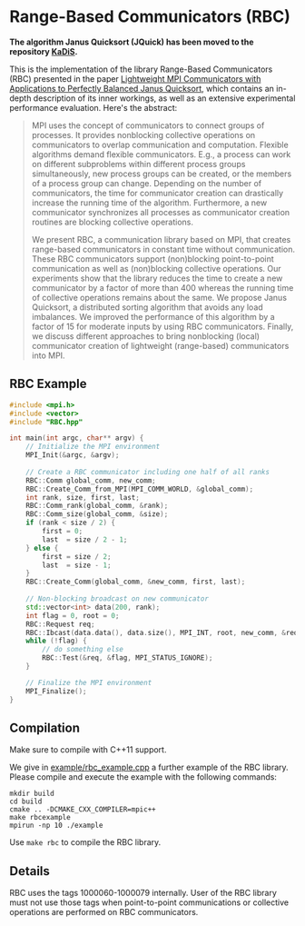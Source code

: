 # Range-Based Communicators (RBC)

**The algorithm Janus Quicksort (JQuick) has been moved to the repository [KaDiS](https://github.com/MichaelAxtmann/KaDiS).**

This is the implementation of the library Range-Based Communicators (RBC) presented in the paper [Lightweight MPI Communicators with Applications to Perfectly Balanced Janus Quicksort](https://arxiv.org/abs/1710.08027),
which contains an in-depth description of its inner workings, as well as an extensive experimental performance evaluation.
Here's the abstract:

> MPI uses the concept of communicators to connect groups of processes.
> It provides nonblocking collective operations on communicators to overlap communication and computation.
> Flexible algorithms demand flexible communicators.
> E.g., a process can work on different subproblems within different process groups simultaneously, new process groups can be created, or the members of a process group can change.
> Depending on the number of communicators, the time for communicator creation can drastically increase the running time of the algorithm.
> Furthermore, a new communicator synchronizes all processes as communicator creation routines are blocking collective operations.
> 
> We present RBC, a communication library based on MPI, that creates range-based communicators in constant time without communication.
> These RBC communicators support (non)blocking point-to-point communication as well as (non)blocking collective operations.
> Our experiments show that the library reduces the time to create a new communicator by a factor of more than 400 whereas the running time of collective operations remains about the same.
> We propose Janus Quicksort, a distributed sorting algorithm that avoids any load imbalances.
> We improved the performance of this algorithm by a factor of 15 for moderate inputs by using RBC communicators.
> Finally, we discuss different approaches to bring nonblocking (local) communicator creation of lightweight (range-based) communicators into MPI.

## RBC Example

```C++
#include <mpi.h>
#include <vector>
#include "RBC.hpp"

int main(int argc, char** argv) {
    // Initialize the MPI environment
    MPI_Init(&argc, &argv);
    
    // Create a RBC communicator including one half of all ranks
    RBC::Comm global_comm, new_comm;
    RBC::Create_Comm_from_MPI(MPI_COMM_WORLD, &global_comm);
    int rank, size, first, last;
    RBC::Comm_rank(global_comm, &rank);
    RBC::Comm_size(global_comm, &size);
    if (rank < size / 2) {
        first = 0; 
        last  = size / 2 - 1;
    } else {
        first = size / 2; 
        last  = size - 1;
    }    
    RBC::Create_Comm(global_comm, &new_comm, first, last);
    
    // Non-blocking broadcast on new communicator
    std::vector<int> data(200, rank);
    int flag = 0, root = 0;
    RBC::Request req; 
    RBC::Ibcast(data.data(), data.size(), MPI_INT, root, new_comm, &req);
    while (!flag) {
        // do something else
        RBC::Test(&req, &flag, MPI_STATUS_IGNORE);
    }

    // Finalize the MPI environment
    MPI_Finalize();
}
```

## Compilation

Make sure to compile with C++11 support.

We give in [example/rbc_example.cpp](example/rbc_example.cpp) a further example of the RBC library. Please compile and execute the example with the following commands:
```
mkdir build
cd build
cmake .. -DCMAKE_CXX_COMPILER=mpic++
make rbcexample
mpirun -np 10 ./example
```

Use ```make rbc``` to compile the RBC library.

## Details

RBC uses the tags 1000060-1000079 internally. User of the RBC library must not use those tags when point-to-point communications or collective operations are performed on RBC communicators.
